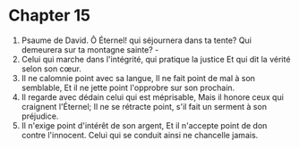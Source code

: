 # Chapter 15

1. Psaume de David. Ô Éternel! qui séjournera dans ta tente? Qui demeurera sur ta montagne sainte? -
2. Celui qui marche dans l'intégrité, qui pratique la justice Et qui dit la vérité selon son cœur.
3. Il ne calomnie point avec sa langue, Il ne fait point de mal à son semblable, Et il ne jette point l'opprobre sur son prochain.
4. Il regarde avec dédain celui qui est méprisable, Mais il honore ceux qui craignent l'Éternel; Il ne se rétracte point, s'il fait un serment à son préjudice.
5. Il n'exige point d'intérêt de son argent, Et il n'accepte point de don contre l'innocent. Celui qui se conduit ainsi ne chancelle jamais.

